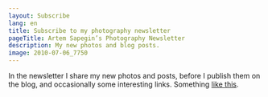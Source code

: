 ```yaml
---
layout: Subscribe
lang: en
title: Subscribe to my photography newsletter
pageTitle: Artem Sapegin’s Photography Newsletter
description: My new photos and blog posts.
image: 2010-07-06_7750
---
```


In the newsletter I share my new photos and posts, before I publish them on the blog, and occasionally some interesting links. Something [like this](https://us8.campaign-archive.com/?u=de175cf2070fa3cfd7d3ad209&id=b49b7eea2c).

